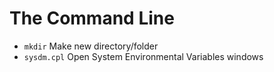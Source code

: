 # The Command Line

* `mkdir` Make new directory/folder
* `sysdm.cpl` Open System Environmental Variables windows 
